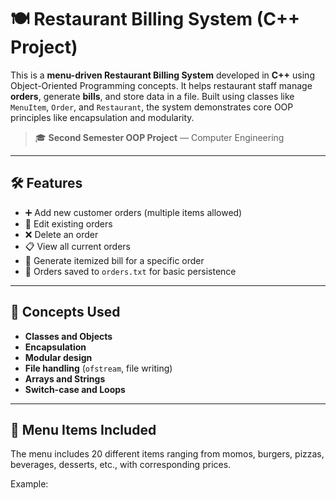 # 🍽️ Restaurant Billing System (C++ Project)

This is a **menu-driven Restaurant Billing System** developed in **C++** using Object-Oriented Programming concepts. It helps restaurant staff manage **orders**, generate **bills**, and store data in a file. Built using classes like `MenuItem`, `Order`, and `Restaurant`, the system demonstrates core OOP principles like encapsulation and modularity.

> 🎓 **Second Semester OOP Project** — Computer Engineering

---

## 🛠️ Features

- ➕ Add new customer orders (multiple items allowed)
- 📝 Edit existing orders
- ❌ Delete an order
- 📋 View all current orders
- 🧾 Generate itemized bill for a specific order
- 💾 Orders saved to `orders.txt` for basic persistence

---

## 🧠 Concepts Used

- **Classes and Objects**
- **Encapsulation**
- **Modular design**
- **File handling** (`ofstream`, file writing)
- **Arrays and Strings**
- **Switch-case and Loops**

---

## 🍔 Menu Items Included

The menu includes 20 different items ranging from momos, burgers, pizzas, beverages, desserts, etc., with corresponding prices.

Example:

